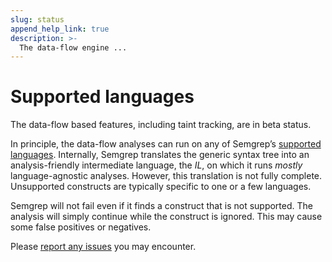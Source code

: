 ```yaml
---
slug: status
append_help_link: true
description: >-
  The data-flow engine ...
---
```


# Supported languages

The data-flow based features, including taint tracking, are in beta status.

In principle, the data-flow analyses can run on any of Semgrep’s [supported languages](../../status.md). Internally, Semgrep translates the generic syntax tree into an analysis-friendly intermediate language, the _IL_, on which it runs _mostly_ language-agnostic analyses. However, this translation is not fully complete. Unsupported constructs are typically specific to one or a few languages.

Semgrep will not fail even if it finds a construct that is not supported. The analysis will simply continue while the construct is ignored. This may cause some false positives or negatives.

Please [report any issues](https://github.com/returntocorp/semgrep/issues/new/choose) you may encounter.